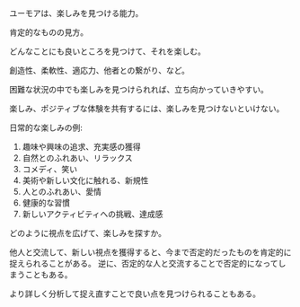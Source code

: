 ユーモアは、楽しみを見つける能力。

肯定的なものの見方。

どんなことにも良いところを見つけて、それを楽しむ。

創造性、柔軟性、適応力、他者との繋がり、など。

困難な状況の中でも楽しみを見つけられれば、立ち向かっていきやすい。

楽しみ、ポジティブな体験を共有するには、楽しみを見つけないといけない。

日常的な楽しみの例:

1. 趣味や興味の追求、充実感の獲得
2. 自然とのふれあい、リラックス
3. コメディ、笑い
4. 美術や新しい文化に触れる、新規性
5. 人とのふれあい、愛情
6. 健康的な習慣
7. 新しいアクティビティへの挑戦、達成感

どのように視点を広げて、楽しみを探すか。

他人と交流して、新しい視点を獲得すると、今まで否定的だったものを肯定的に捉えられることがある。
逆に、否定的な人と交流することで否定的になってしまうこともある。

より詳しく分析して捉え直すことで良い点を見つけられることもある。
